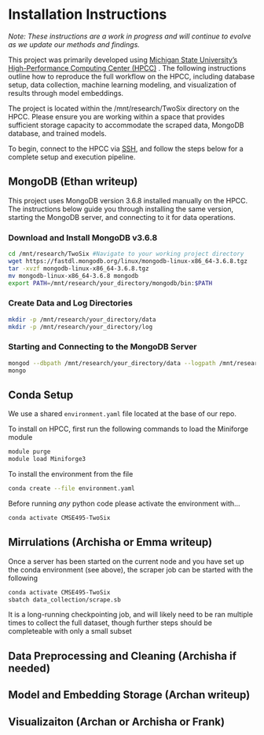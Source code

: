 
# Installation Instructions

*Note: These instructions are a work in progress and will continue to evolve as we update our methods and findings.*

This project was primarily developed using [Michigan State University’s High-Performance Computing Center (HPCC)](https://icer.msu.edu/) . The following instructions outline how to reproduce the full workflow on the HPCC, including database setup, data collection, machine learning modeling, and visualization of results through model embeddings.

The project is located within the /mnt/research/TwoSix directory on the HPCC. Please ensure you are working within a space that provides sufficient storage capacity to accommodate the scraped data, MongoDB database, and trained models.

To begin, connect to the HPCC via [SSH](https://docs.icer.msu.edu/Connect_to_HPCC_System/), and follow the steps below for a complete setup and execution pipeline.

## MongoDB (Ethan writeup)

This project uses MongoDB version 3.6.8 installed manually on the HPCC. The instructions below guide you through installing the same version, starting the MongoDB server, and connecting to it for data operations. 

### Download and Install MongoDB v3.6.8
```bash
cd /mnt/research/TwoSix #Navigate to your working project directory
wget https://fastdl.mongodb.org/linux/mongodb-linux-x86_64-3.6.8.tgz
tar -xvzf mongodb-linux-x86_64-3.6.8.tgz
mv mongodb-linux-x86_64-3.6.8 mongodb
export PATH=/mnt/research/your_directory/mongodb/bin:$PATH
```
### Create Data and Log Directories
```bash
mkdir -p /mnt/research/your_directory/data
mkdir -p /mnt/research/your_directory/log
```

### Starting and Connecting to the MongoDB Server
```bash
mongod --dbpath /mnt/research/your_directory/data --logpath /mnt/research/your_directory/log/mongod.log --fork
mongo
```

## Conda Setup

We use a shared `environment.yaml` file located at the base of our repo.

To install on HPCC, first run the following commands to load the Miniforge module

```bash
module purge
module load Miniforge3
```

To install the environment from the file
```bash
conda create --file environment.yaml
```

Before running *any* python code please activate the environment with...
```bash
conda activate CMSE495-TwoSix
```

## Mirrulations (Archisha or Emma writeup)

Once a server has been started on the current node and you have set up the conda environment (see above), the scraper job can be started with the following

```bash
conda activate CMSE495-TwoSix
sbatch data_collection/scrape.sb
```

It is a long-running checkpointing job, and will likely need to be ran multiple times to collect the full dataset, though further steps should be completeable with only a small subset

## Data Preprocessing and Cleaning (Archisha if needed)

## Model and Embedding Storage (Archan writeup)

## Visualizaiton (Archan or Archisha or Frank)

